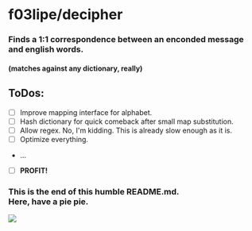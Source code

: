 # f03lipe/decipher

### Finds a 1:1 correspondence between an enconded message and english words.<br>
#### (matches against any dictionary, really)

## ToDos:
- [ ] Improve mapping interface for alphabet.
- [ ] Hash dictionary for quick comeback after small map substitution.
- [ ] Allow regex. No, I'm kidding. This is already slow enough as it is.
- [ ] Optimize everything.
- ...
- [ ] **PROFIT!**

### This is the end of this humble README.md.<br> Here, have a pie pie.
![](http://i.imgur.com/euIX5cu.png)
